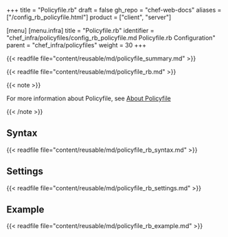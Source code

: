 +++
title = "Policyfile.rb"
draft = false
gh_repo = "chef-web-docs"
aliases = ["/config_rb_policyfile.html"]
product = ["client", "server"]

[menu]
  [menu.infra]
    title = "Policyfile.rb"
    identifier = "chef_infra/policyfiles/config_rb_policyfile.md Policyfile.rb Configuration"
    parent = "chef_infra/policyfiles"
    weight = 30
+++

{{< readfile file="content/reusable/md/policyfile_summary.md" >}}

{{< readfile file="content/reusable/md/policyfile_rb.md" >}}

{{< note >}}

For more information about Policyfile, see [About
Policyfile](/policyfile/)

{{< /note >}}

## Syntax

{{< readfile file="content/reusable/md/policyfile_rb_syntax.md" >}}

## Settings

{{< readfile file="content/reusable/md/policyfile_rb_settings.md" >}}

## Example

{{< readfile file="content/reusable/md/policyfile_rb_example.md" >}}
